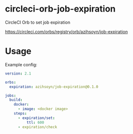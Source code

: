 # circleci-orb-job-expiration
CircleCI Orb to set job expiration 

https://circleci.com/orbs/registry/orb/azihsoyn/job-expiration

# Usage

Example config:

```yaml
version: 2.1

orbs:
  expiration: azihsoyn/job-expiration@0.1.0

jobs:
  build:
    docker:
      - image: <docker image>
    steps:
      - expiration/set:
          ttl: 600
      - expiration/check
```
